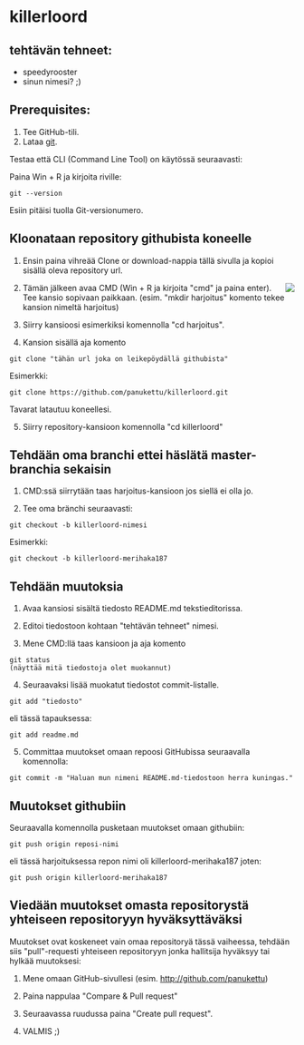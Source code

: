 # killerloord

## tehtävän tehneet:
- speedyrooster
- sinun nimesi? ;)

## Prerequisites:
1. Tee GitHub-tili.
2. Lataa [git](https://git-scm.com/download/win).

Testaa että CLI (Command Line Tool) on käytössä seuraavasti:

Paina Win + R ja kirjoita riville: 

```
git --version
```

Esiin pitäisi tuolla Git-versionumero. 

## Kloonataan repository githubista koneelle

1. Ensin paina vihreää Clone or download-nappia tällä sivulla ja kopioi sisällä oleva repository url.

<img src="https://screenshots.firefox.com/eZqW47wZwGxZIC9V/github.com" align="right">

2. Tämän jälkeen avaa CMD (Win + R ja kirjoita "cmd" ja paina enter).
Tee kansio sopivaan paikkaan. (esim. "mkdir harjoitus" komento tekee kansion nimeltä harjoitus)

3. Siirry kansioosi esimerkiksi komennolla "cd harjoitus". 

4. Kansion sisällä aja komento

```
git clone "tähän url joka on leikepöydällä githubista"
```

Esimerkki:

```
git clone https://github.com/panukettu/killerloord.git
```

Tavarat latautuu koneellesi.

5. Siirry repository-kansioon komennolla "cd killerloord"

## Tehdään oma branchi ettei häslätä master-branchia sekaisin

1. CMD:ssä siirrytään taas harjoitus-kansioon jos siellä ei olla jo.

2. Tee oma bränchi seuraavasti: 
```
git checkout -b killerloord-nimesi
```

Esimerkki: 

```
git checkout -b killerloord-merihaka187
```

## Tehdään muutoksia

1. Avaa kansiosi sisältä tiedosto README.md tekstieditorissa.

2. Editoi tiedostoon kohtaan "tehtävän tehneet" nimesi.

3. Mene CMD:llä taas kansioon ja aja komento 
```
git status
(näyttää mitä tiedostoja olet muokannut)
```

4. Seuraavaksi lisää muokatut tiedostot commit-listalle.
```
git add "tiedosto"
```

eli tässä tapauksessa:
```
git add readme.md
```

5. Committaa muutokset omaan repoosi GitHubissa seuraavalla komennolla:
```
git commit -m "Haluan mun nimeni README.md-tiedostoon herra kuningas."
```

## Muutokset githubiin

Seuraavalla komennolla pusketaan muutokset omaan githubiin:

```
git push origin reposi-nimi
```

eli tässä harjoituksessa repon nimi oli killerloord-merihaka187 joten:
```
git push origin killerloord-merihaka187
```

## Viedään muutokset omasta repositorystä yhteiseen repositoryyn hyväksyttäväksi

Muutokset ovat koskeneet vain omaa repositoryä tässä vaiheessa, tehdään siis "pull"-requesti yhteiseen repositoryyn jonka hallitsija hyväksyy tai hylkää muutoksesi:

1. Mene omaan GitHub-sivullesi (esim. http://github.com/panukettu)

2. Paina nappulaa "Compare & Pull request"

3. Seuraavassa ruudussa paina "Create pull request".

4. VALMIS ;)



